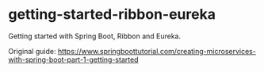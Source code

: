 # getting-started-ribbon-eureka
Getting started with Spring Boot, Ribbon and Eureka.

Original guide: https://www.springboottutorial.com/creating-microservices-with-spring-boot-part-1-getting-started
